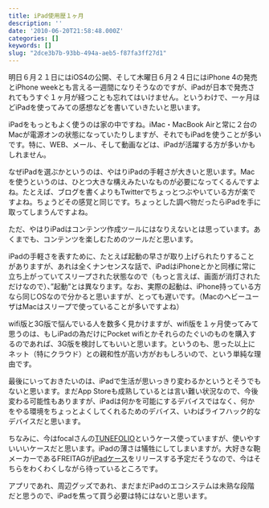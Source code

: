 ```yaml
---
title: iPad使用歴１ヶ月
description: ''
date: '2010-06-20T21:58:48.000Z'
categories: []
keywords: []
slug: "2dce3b7b-93bb-494a-aeb5-f87fa3ff27d1"
---
```

明日６月２１日にはiOS4の公開、そして木曜日６月２４日にはiPhone 4の発売とiPhone weekとも言える一週間になりそうなのですが、iPadが日本で発売されてもうすぐ１ヶ月が経つことも忘れてはいけません。というわけで、一ヶ月ほどiPadを使ってみての感想などを書いていきたいと思います。

iPadをもっともよく使うのは家の中ですね。iMac・MacBook Airと常に２台のMacが電源オンの状態になっていたりしますが、それでもiPadを使うことが多いです。特に、WEB、メール、そして動画などは、iPadが活躍する方が多いかもしれません。

なぜiPadを選ぶかというのは、やはりiPadの手軽さが大きいと思います。Macを使うというのは、ひとつ大きな構えみたいなものが必要になってくるんですよね。たとえば、ブログを書くよりもTwitterでちょっとつぶやいている方が楽ですよね。ちょうどその感覚と同じです。ちょっとした調べ物だったらiPadを手に取ってしまうんですよね。

ただ、やはりiPadはコンテンツ作成ツールにはなりえないとは思っています。あくまでも、コンテンツを楽しむためのツールだと思います。

iPadの手軽さを表すために、たとえば起動の早さが取り上げられたりすることがありますが、あれは全くナンセンスな話で、iPadはiPhoneとかと同様に常に立ち上がっていてスリープされた状態なので（もっと言えば、画面が消灯されただけなので）、”起動”とは異なります。なお、実際の起動は、iPhone持っている方なら同じOSなので分かると思いますが、とっても遅いです。（MacのヘビーユーザはMacはスリープで使っていることが多いですよね）

wifi版と3G版で悩んでいる人を数多く見かけますが、wifi版を１ヶ月使ってみて思うのは、もしiPadの為だけにPocket wifiとかそれらのたぐいのものを購入するのであれば、3G版を検討してもいいと思います。というのも、思った以上にネット（特にクラウド）との親和性が高い方がおもしろいので、という単純な理由です。

最後にいっておきたいのは、iPadで生活が思いっきり変わるかというとそうでもないと思います。まだApp Storeも成熟しているとは言い難い状況なので、今後変わる可能性もありますが、iPadは何かを可能にするデバイスではなく、何かをやる環境をちょっとよくしてくれるためのデバイス、いわばライフハック的なデバイスだと思います。

ちなみに、今はfocalさんの[TUNEFOLIO](http://www.focal.co.jp/product/detail.html?id_product=2602)というケース使っていますが、使いやすいいいケースだと思います。iPadの薄さは犠牲にしてしまいますが。大好きな鞄メーカーであるFREITAGが[iPadケース](http://www.freitag.ch/)をリリースする予定だそうなので、今はそちらをわくわくしながら待っているところです。

アプリであれ、周辺グッズであれ、まだまだiPadのエコシステムは未熟な段階だと思うので、iPadを焦って買う必要は特にはないと思います。